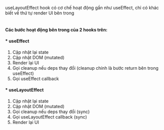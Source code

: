 useLayoutEffect hook có cơ chế hoạt động gần như useEffect, chỉ có khác biết về thứ tự render UI bên trong
<br></br>

#### Các bước hoạt động bên trong của 2 hooks trên:
#### * useEffect
1. Cập nhật lại state
2. Cập nhật DOM (mutated)
3. Render lại UI
4. Gọi cleanup nếu deps thay đổi (cleanup chính là bước return bên trong useEffect)
5. Gọi useEffect callback

#### * useLayoutEffect 
1. Cập nhật lại state
2. Cập nhật DOM (mutated)
3. Gọi cleanup nếu deps thay đổi (sync)
4. Gọi useLayoutEffect callback (sync)
5. Render lại UI 
